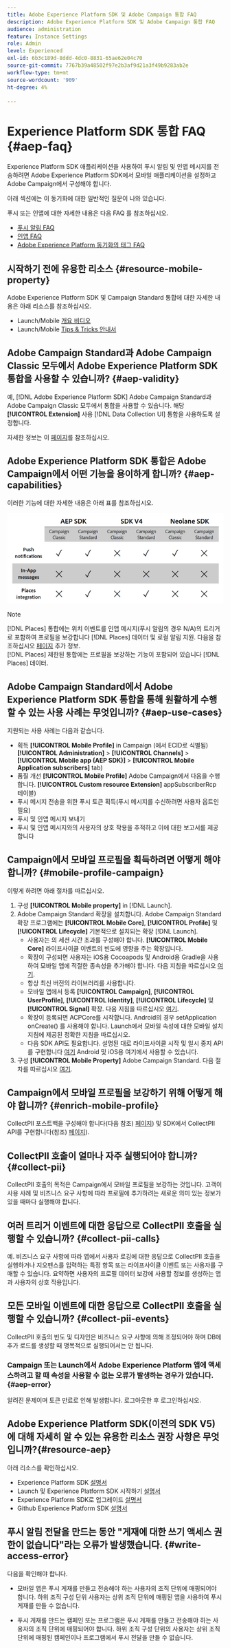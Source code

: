 ```yaml
---
title: Adobe Experience Platform SDK 및 Adobe Campaign 통합 FAQ
description: Adobe Experience Platform SDK 및 Adobe Campaign 통합 FAQ
audience: administration
feature: Instance Settings
role: Admin
level: Experienced
exl-id: 6b3c189d-8ddd-4dc0-8831-65ae62e04c70
source-git-commit: 7767b39a48502f97e2b3af9d21a3f49b9283ab2e
workflow-type: tm+mt
source-wordcount: '909'
ht-degree: 4%

---
```


# Experience Platform SDK 통합 FAQ {#aep-faq}

Experience Platform SDK 애플리케이션을 사용하여 푸시 알림 및 인앱 메시지를 전송하려면 Adobe Experience Platform SDK에서 모바일 애플리케이션을 설정하고 Adobe Campaign에서 구성해야 합니다.

아래 섹션에는 이 동기화에 대한 일반적인 질문이 나와 있습니다.

푸시 또는 인앱에 대한 자세한 내용은 다음 FAQ 를 참조하십시오.

* [푸시 알림 FAQ](../../channels/using/about-push-notifications.md#push-faq)
* [인앱 FAQ](../../channels/using/in-app-faq.md)
* [Adobe Experience Platform 동기화의 태그 FAQ](../../administration/using/syncwithlaunch-faq.md)

## 시작하기 전에 유용한 리소스 {#resource-mobile-property}

Adobe Experience Platform SDK 및 Campaign Standard 통합에 대한 자세한 내용은 아래 리소스를 참조하십시오.

* Launch/Mobile [개요 비디오](https://www.adobe.com/experience-platform/launch.html#acpl-mobile-video)
* Launch/Mobile [Tips &amp; Tricks 안내서](https://www.adobe.com/content/dam/dx/us/en/products/experience-platform/launch-tag-manager/pdfs/adobe-cloud-platform-launch-tips-and-tricks-sheet.pdf)

## Adobe Campaign Standard과 Adobe Campaign Classic 모두에서 Adobe Experience Platform SDK 통합을 사용할 수 있습니까? {#aep-validity}

예, [!DNL Adobe Experience Platform SDK] Adobe Campaign Standard과 Adobe Campaign Classic 모두에서 통합을 사용할 수 있습니다. 해당 **[!UICONTROL Extension]** 사용 [!DNL Data Collection UI] 통합을 사용하도록 설정합니다.

자세한 정보는 이 [페이지](https://aep-sdks.gitbook.io/docs/using-mobile-extensions/adobe-campaign-standard)를 참조하십시오.

## Adobe Experience Platform SDK 통합은 Adobe Campaign에서 어떤 기능을 용이하게 합니까? {#aep-capabilities}

이러한 기능에 대한 자세한 내용은 아래 표를 참조하십시오.

![](assets/faq.png)

>[!NOTE]
>
>[!DNL Places] 통합에는 위치 이벤트를 인앱 메시지(푸시 알림의 경우 N/A)의 트리거로 포함하여 프로필을 보강합니다 [!DNL Places] 데이터 및 로컬 알림 지원. 다음을 참조하십시오 [페이지](../../channels/using/preparing-and-sending-an-in-app-message.md) 추가 정보. <br>[!DNL Places] 제한된 통합에는 프로필을 보강하는 기능이 포함되어 있습니다 [!DNL Places] 데이터.

## Adobe Campaign Standard에서 Adobe Experience Platform SDK 통합을 통해 원활하게 수행할 수 있는 사용 사례는 무엇입니까? {#aep-use-cases}

지원되는 사용 사례는 다음과 같습니다.

* 획득 **[!UICONTROL Mobile Profile]** in Campaign (에서 ECID로 식별됨) **[!UICONTROL Administration]** > **[!UICONTROL Channels]** > **[!UICONTROL Mobile app (AEP SDK)]** > **[!UICONTROL Mobile Application subscribers]** tab)
* 품질 개선 **[!UICONTROL Mobile Profile]** Adobe Campaign에서 다음을 수행합니다. **[!UICONTROL Custom resource Extension]** appSubscriberRcp 테이블)
* 푸시 메시지 전송을 위한 푸시 토큰 획득(푸시 메시지를 수신하려면 사용자 옵트인 필요)
* 푸시 및 인앱 메시지 보내기
* 푸시 및 인앱 메시지와의 사용자의 상호 작용을 추적하고 이에 대한 보고서를 제공합니다

## Campaign에서 모바일 프로필을 획득하려면 어떻게 해야 합니까? {#mobile-profile-campaign}

이렇게 하려면 아래 절차를 따르십시오.

1. 구성 **[!UICONTROL Mobile property]** in [!DNL Launch].
1. Adobe Campaign Standard 확장을 설치합니다. Adobe Campaign Standard 확장 프로그램에는 **[!UICONTROL Mobile Core]**, **[!UICONTROL Profile]** 및 **[!UICONTROL Lifecycle]** 기본적으로 설치되는 확장 [!DNL Launch].
   * 사용자는 의 세션 시간 초과를 구성해야 합니다. **[!UICONTROL Mobile Core]** 라이프사이클 이벤트의 빈도에 영향을 주는 확장입니다.
   * 확장이 구성되면 사용자는 iOS용 Cocoapods 및 Android용 Gradle을 사용하여 모바일 앱에 적절한 종속성을 추가해야 합니다. 다음 지침을 따르십시오 [여기](https://aep-sdks.gitbook.io/docs/using-mobile-extensions/adobe-campaign-standard).
   * 항상 최신 버전의 라이브러리를 사용합니다.
   * 모바일 앱에서 등록 **[!UICONTROL Campaign]**, **[!UICONTROL UserProfile]**, **[!UICONTROL Identity]**, **[!UICONTROL Lifecycle]** 및 **[!UICONTROL Signal]** 확장. 다음 지침을 따르십시오 [여기](https://aep-sdks.gitbook.io/docs/using-mobile-extensions/adobe-campaign-standard#register-the-campaign-standard-extension-with-mobile-core).
   * 확장이 등록되면 ACPCore를 시작합니다. Android의 경우 setApplication onCreate() 를 사용해야 합니다. Launch에서 모바일 속성에 대한 모바일 설치 지침에 제공된 정확한 지침을 따르십시오.
   * 다음 SDK API도 필요합니다. 설명된 대로 라이프사이클 시작 및 일시 중지 API를 구현합니다 [여기](https://aep-sdks.gitbook.io/docs/using-mobile-extensions/mobile-core/lifecycle/lifecycle-extension-in-android) Android 및 iOS용 여기에서 사용할 수 있습니다.
1. 구성 **[!UICONTROL Mobile Property]** Adobe Campaign Standard. 다음 절차를 따르십시오 [여기](../../administration/using/configuring-a-mobile-application.md#channel-specific-config).

## Campaign에서 모바일 프로필을 보강하기 위해 어떻게 해야 합니까? {#enrich-mobile-profile}

CollectPII 포스트백을 구성해야 합니다(다음 참조) [페이지](../../administration/using/configuring-rules-launch.md#pii-postback)) 및 SDK에서 CollectPII API를 구현합니다(참조) [페이지](https://aep-sdks.gitbook.io/docs/using-mobile-extensions/mobile-core/mobile-core-api-reference#collect-pii)).

## CollectPII 호출이 얼마나 자주 실행되어야 합니까? {#collect-pii}

CollectPII 호출의 목적은 Campaign에서 모바일 프로필을 보강하는 것입니다. 고객이 사용 사례 및 비즈니스 요구 사항에 따라 프로필에 추가하려는 새로운 의미 있는 정보가 있을 때마다 실행해야 합니다.

## 여러 트리거 이벤트에 대한 응답으로 CollectPII 호출을 실행할 수 있습니까? {#collect-pii-calls}

예. 비즈니스 요구 사항에 따라 앱에서 사용자 로깅에 대한 응답으로 CollectPII 호출을 실행하거나 지오펜스를 입력하는 특정 항목 또는 라이프사이클 이벤트 또는 사용자를 구매할 수 있습니다. 요약하면 사용자의 프로필 데이터 보강에 사용할 정보를 생성하는 앱과 사용자의 상호 작용입니다.

## 모든 모바일 이벤트에 대한 응답으로 CollectPII 호출을 실행할 수 있습니까? {#collect-pii-events}

CollectPII 호출의 빈도 및 디자인은 비즈니스 요구 사항에 의해 조정되어야 하며 DB에 추가 로드를 생성할 때 맹목적으로 실행되어서는 안 됩니다.

### Campaign 또는 Launch에서 Adobe Experience Platform 앱에 액세스하려고 할 때 속성을 사용할 수 없는 오류가 발생하는 경우가 있습니다. {#aep-error}

알려진 문제이며 토큰 만료로 인해 발생합니다. 로그아웃한 후 로그인하십시오.

## Adobe Experience Platform SDK(이전의 SDK V5)에 대해 자세히 알 수 있는 유용한 리소스 권장 사항은 무엇입니까?{#resource-aep}

아래 리소스를 확인하십시오.

* Experience Platform SDK [설명서](https://aep-sdks.gitbook.io/docs/)
* Launch 및 Experience Platform SDK 시작하기 [설명서](https://aep-sdks.gitbook.io/docs/getting-started/create-a-mobile-property)
* Experience Platform SDK로 업그레이드 [설명서](https://aep-sdks.gitbook.io/docs/resources/upgrading-to-aep)
* Github Experience Platform SDK [설명서](https://github.com/Adobe-Marketing-Cloud/acp-sdks/)

## 푸시 알림 전달을 만드는 동안 &quot;게재에 대한 쓰기 액세스 권한이 없습니다&quot;라는 오류가 발생했습니다. {#write-access-error}

다음을 확인해야 합니다.

* 모바일 앱은 푸시 게재를 만들고 전송해야 하는 사용자의 조직 단위에 매핑되어야 합니다. 하위 조직 구성 단위 사용자는 상위 조직 단위에 매핑된 앱을 사용하여 푸시 게재를 만들 수 없습니다.

* 푸시 게재를 만드는 캠페인 또는 프로그램은 푸시 게재를 만들고 전송해야 하는 사용자의 조직 단위에 매핑되어야 합니다. 하위 조직 구성 단위의 사용자는 상위 조직 단위에 매핑된 캠페인이나 프로그램에서 푸시 전달을 만들 수 없습니다.
